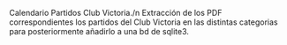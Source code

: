 Calendario Partidos Club Victoria./n
Extracción de los PDF correspondientes los partidos del Club Victoria en las distintas categorias para posteriormente añadirlo a una bd de sqlite3.
